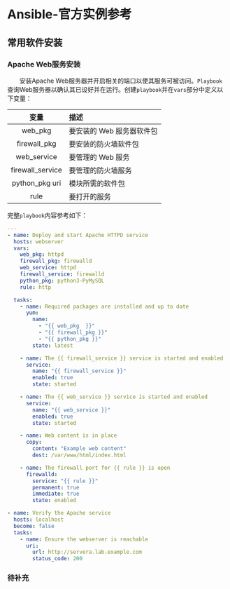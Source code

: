 # Ansible-官方实例参考
## 常用软件安装
### Apache Web服务安装
&#8195;&#8195;安装Apache Web服务器并开启相关的端口以使其服务可被访问。`Playbook`查询Web服务器以确认其已设好并在运行。创建`playbook`并在`vars`部分中定义以下变量：

变量|描述
:---:|:---
web_pkg|要安装的 Web 服务器软件包
firewall_pkg|要安装的防火墙软件包
web_service|要管理的 Web 服务
firewall_service|要管理的防火墙服务
python_pkg 	uri|模块所需的软件包
rule|要打开的服务

完整`playbook`内容参考如下：
```yaml
---
- name: Deploy and start Apache HTTPD service
  hosts: webserver
  vars:
    web_pkg: httpd
    firewall_pkg: firewalld
    web_service: httpd
    firewall_service: firewalld
    python_pkg: python3-PyMySQL
    rule: http

  tasks:
    - name: Required packages are installed and up to date
      yum:
        name:
          - "{{ web_pkg  }}"
          - "{{ firewall_pkg }}"
          - "{{ python_pkg }}"
        state: latest

    - name: The {{ firewall_service }} service is started and enabled
      service:
        name: "{{ firewall_service }}"
        enabled: true
        state: started

    - name: The {{ web_service }} service is started and enabled
      service:
        name: "{{ web_service }}"
        enabled: true
        state: started

    - name: Web content is in place
      copy:
        content: "Example web content"
        dest: /var/www/html/index.html

    - name: The firewall port for {{ rule }} is open
      firewalld:
        service: "{{ rule }}"
        permanent: true
        immediate: true
        state: enabled

- name: Verify the Apache service
  hosts: localhost
  become: false
  tasks:
    - name: Ensure the webserver is reachable
      uri:
        url: http://servera.lab.example.com
        status_code: 200
```
### 待补充